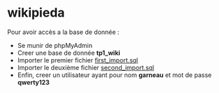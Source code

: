 # wikipieda

Pour avoir accès a la base de donnée : 
- Se munir de phpMyAdmin
- Creer une base de donnée **tp1_wiki**
- Importer le premier fichier [first_import.sql](https://github.com/raphaelgrougnet/wikipieda/blob/main/first_import.sql)
- Importer le deuxième fichier [second_import.sql](https://github.com/raphaelgrougnet/wikipieda/blob/main/second_import.sql)
- Enfin, creer un utilisateur ayant pour nom **garneau** et mot de passe **qwerty123**
